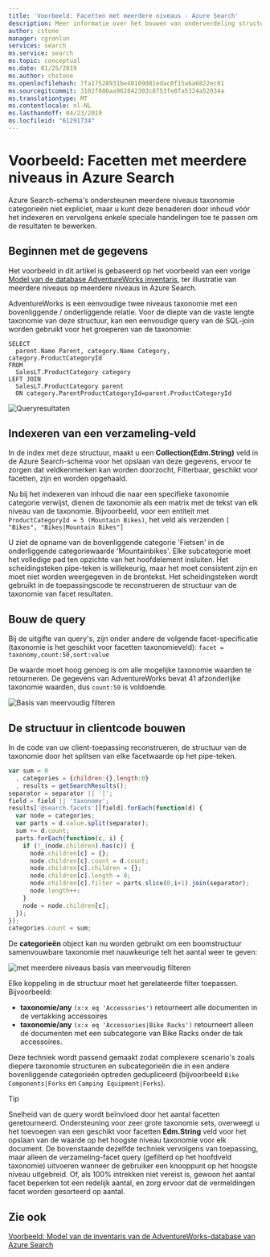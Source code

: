 ```yaml
---
title: 'Voorbeeld: Facetten met meerdere niveaus - Azure Search'
description: Meer informatie over het bouwen van onderverdeling structuren voor meerdere niveaus taxonomie, het maken van een geneste navigatiestructuur die u kunt opnemen op de toepassingspagina's.
author: cstone
manager: cgronlun
services: search
ms.service: search
ms.topic: conceptual
ms.date: 01/25/2019
ms.author: chstone
ms.openlocfilehash: 7fa17528931be40109d81edac0f15a6a6822ec01
ms.sourcegitcommit: 3102f886aa962842303c8753fe8fa5324a52834a
ms.translationtype: MT
ms.contentlocale: nl-NL
ms.lasthandoff: 04/23/2019
ms.locfileid: "61291734"
---
```

# <a name="example-multi-level-facets-in-azure-search"></a>Voorbeeld: Facetten met meerdere niveaus in Azure Search

Azure Search-schema's ondersteunen meerdere niveaus taxonomie categorieën niet expliciet, maar u kunt deze benaderen door inhoud vóór het indexeren en vervolgens enkele speciale handelingen toe te passen om de resultaten te bewerken. 

## <a name="start-with-the-data"></a>Beginnen met de gegevens

Het voorbeeld in dit artikel is gebaseerd op het voorbeeld van een vorige [Model van de database AdventureWorks inventaris](search-example-adventureworks-modeling.md), ter illustratie van meerdere niveaus op meerdere niveaus in Azure Search.

AdventureWorks is een eenvoudige twee niveaus taxonomie met een bovenliggende / onderliggende relatie. Voor de diepte van de vaste lengte taxonomie van deze structuur, kan een eenvoudige query van de SQL-join worden gebruikt voor het groeperen van de taxonomie:

```T-SQL
SELECT 
  parent.Name Parent, category.Name Category, category.ProductCategoryId
FROM 
  SalesLT.ProductCategory category
LEFT JOIN
  SalesLT.ProductCategory parent
  ON category.ParentProductCategoryId=parent.ProductCategoryId
```

  ![Queryresultaten](./media/search-example-adventureworks/prod-query-results.png "queryresultaten")

## <a name="indexing-to-a-collection-field"></a>Indexeren van een verzameling-veld

In de index met deze structuur, maakt u een **Collection(Edm.String)** veld in de Azure Search-schema voor het opslaan van deze gegevens, ervoor te zorgen dat veldkenmerken kan worden doorzocht, Filterbaar, geschikt voor facetten, zijn en worden opgehaald.

Nu bij het indexeren van inhoud die naar een specifieke taxonomie categorie verwijst, dienen de taxonomie als een matrix met de tekst van elk niveau van de taxonomie. Bijvoorbeeld, voor een entiteit met `ProductCategoryId = 5 (Mountain Bikes)`, het veld als verzenden `[ "Bikes", "Bikes|Mountain Bikes"]`

U ziet de opname van de bovenliggende categorie 'Fietsen' in de onderliggende categoriewaarde 'Mountainbikes'. Elke subcategorie moet het volledige pad ten opzichte van het hoofdelement insluiten. Het scheidingsteken pipe-teken is willekeurig, maar het moet consistent zijn en moet niet worden weergegeven in de brontekst. Het scheidingsteken wordt gebruikt in de toepassingscode te reconstrueren de structuur van de taxonomie van facet resultaten.

## <a name="construct-the-query"></a>Bouw de query

Bij de uitgifte van query's, zijn onder andere de volgende facet-specificatie (taxonomie is het geschikt voor facetten taxonomieveld): `facet = taxonomy,count:50,sort:value`

De waarde moet hoog genoeg is om alle mogelijke taxonomie waarden te retourneren. De gegevens van AdventureWorks bevat 41 afzonderlijke taxonomie waarden, dus `count:50` is voldoende.

  ![Basis van meervoudig filteren](./media/search-example-adventureworks/facet-filter.png "basis van meervoudig filteren")

## <a name="build-the-structure-in-client-code"></a>De structuur in clientcode bouwen

In de code van uw client-toepassing reconstrueren, de structuur van de taxonomie door het splitsen van elke facetwaarde op het pipe-teken.

```javascript
var sum = 0
  , categories = {children:{},length:0}
  , results = getSearchResults();
separator = separator || '|';
field = field || 'taxonomy';
results['@search.facets'][field].forEach(function(d) {
  var node = categories;
  var parts = d.value.split(separator);
  sum += d.count;
  parts.forEach(function(c, i) {
    if (!_(node.children).has(c)) {
      node.children[c] = {};
      node.children[c].count = d.count;
      node.children[c].children = {};
      node.children[c].length = 0;
      node.children[c].filter = parts.slice(0,i+1).join(separator);
      node.length++;
    }
    node = node.children[c];
  });
});
categories.count = sum;
```

De **categorieën** object kan nu worden gebruikt om een boomstructuur samenvouwbare taxonomie met nauwkeurige telt het aantal weer te geven:

  ![met meerdere niveaus basis van meervoudig filteren](./media/search-example-adventureworks/multi-level-facet.png "met meerdere niveaus basis van meervoudig filteren")

 
Elke koppeling in de structuur moet het gerelateerde filter toepassen. Bijvoorbeeld:

+ **taxonomie/any** `(x:x eq 'Accessories')` retourneert alle documenten in de vertakking accessoires
+ **taxonomie/any** `(x:x eq 'Accessories|Bike Racks')` retourneert alleen de documenten met een subcategorie van Bike Racks onder de tak accessoires.

Deze techniek wordt passend gemaakt zodat complexere scenario's zoals diepere taxonomie structuren en subcategorieën die in een andere bovenliggende categorieën optreden gedupliceerd (bijvoorbeeld `Bike Components|Forks` en `Camping Equipment|Forks`).

> [!TIP]
> Snelheid van de query wordt beïnvloed door het aantal facetten geretourneerd. Ondersteuning voor zeer grote taxonomie sets, overweegt u het toevoegen van een geschikt voor facetten **Edm.String** veld voor het opslaan van de waarde op het hoogste niveau taxonomie voor elk document. De bovenstaande dezelfde techniek vervolgens van toepassing, maar alleen de verzameling-facet query (gefilterd op het hoofdveld taxonomie) uitvoeren wanneer de gebruiker een knooppunt op het hoogste niveau uitgebreid. Of, als 100% intrekken niet vereist is, gewoon het aantal facet beperken tot een redelijk aantal, en zorg ervoor dat de vermeldingen facet worden gesorteerd op aantal.

## <a name="see-also"></a>Zie ook

[Voorbeeld: Model van de inventaris van de AdventureWorks-database van Azure Search](search-example-adventureworks-modeling.md)